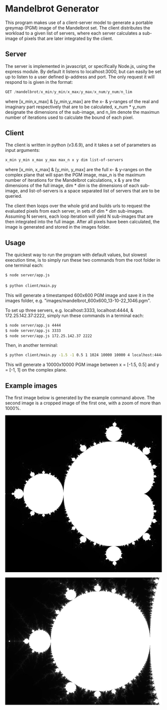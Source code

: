 # Mandelbrot Generator

This program makes use of a client-server model to generate a portable greymap (PGM) image of the Mandelbrot set. The client distributes the workload to a given list of servers, where each server calculates a sub-image of pixels that are later integrated by the client.

## Server

The server is implemented in javascript, or specifically Node.js, using the express module. By default it listens to localhost:3000, but can easily be set up to listen to a user defined ip-address and port. The only request it will respond to is given in the format:
```js
GET /mandelbrot/x_min/y_min/x_max/y_max/x_num/y_num/n_lim
```
where [x_min,x_max] & [y_min,y_max] are the x- & y-ranges of the real and imaginary part respectively that are to be calculated, x_num * y_num designate the dimensions of the sub-image, and n_lim denote the maximun number of iterations used to calculate the bound of each pixel.

## Client

The client is written in python (v3.6.9), and it takes a set of parameters as input arguments:

```bash
x_min y_min x_max y_max max_n x y dim list-of-servers
```

where [x_min, x_max] & [y_min, y_max] are the full x- & y-ranges on the complex plane that will span the PGM image, max_n is the maximum number of iterations for the Mandelbrot calculations, x & y are the dimensions of the full image, dim * dim is the dimensions of each sub-image, and list-of-servers is a space separated list of servers that are to be queried.

The client then loops over the whole grid and builds urls to request the evaluated pixels from each server, in sets of dim * dim sub-images. Assuming N servers, each loop iteration will yield N sub-images that are then integrated into the full image. After all pixels have been calculated, the image is generated and stored in the images folder.

## Usage

The quickest way to run the program with default values, but slowest execution time, is to simply run these two commands from the root folder in one terminal each:

```bash
$ node server/app.js

$ python client/main.py
```

This will generate a timestamped 600x600 PGM image and save it in the images folder, e.g. "images/mandelbrot_600x600_13-10-22_1046.pgm".

To set up three servers, e.g. localhost:3333, localhost:4444, & 172.25.142.37:2222, simply run these commands in a terminal each:

```bash
$ node server/app.js 4444
$ node server/app.js 3333
$ node server/app.js 172.25.142.37 2222
```

Then, in another terminal:

```bash
$ python client/main.py -1.5 -1 0.5 1 1024 10000 10000 4 localhost:4444 localhost:3333 172.25.142.37:2222
```

This will generate a 10000x10000 PGM image between x = [-1.5, 0.5] and y = [-1, 1] on the complex plane.

## Example images

The first image below is generated by the example command above. The second image is a cropped image of the first one, with a zoom of more than 1000%.

![10000x10000 Mandelbrot](./images/Mandel_10Kx10K.JPG)

![Mandelbrot zoomed in](./images/Mandel_zoom.JPG)
